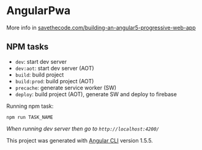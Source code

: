 # AngularPwa

More info in [savethecode.com/building-an-angular5-progressive-web-app](http://www.savethecode.com/building-an-angular5-progressive-web-app/)

## NPM tasks

* `dev`: start dev server
* `dev:aot`: start dev server (AOT)
* `build`: build project
* `build:prod`: build project (AOT)
* `precache`: generate service worker (SW)
* `deploy`: build project (AOT), generate SW and deploy to firebase

Running npm task:

```
npm run TASK_NAME
```

_When running dev server then go to `http://localhost:4200/`_

This project was generated with [Angular CLI](https://github.com/angular/angular-cli) version 1.5.5.


